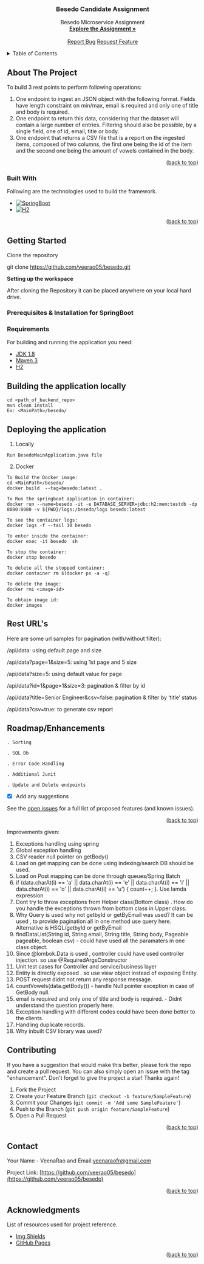 
<a name="readme-top"></a>

<h3 align="center">Besedo Candidate Assignment </h3>
<div>
  <p align="center">
         Besedo Microservice Assignment
    <br />
    <a href="https://github.com/veerao05/Besedo/blob/master/Assignment.txt"><strong>Explore the Assignment »</strong></a>
    <br />
    <br />
    <a href="https://github.com/veerao05/Besedo/issues">Report Bug</a>
    <a href="https://github.com/veerao05/Besedo/issues">Request Feature</a>
  </p>
</div>



<!-- TABLE OF CONTENTS -->
<details>
  <summary>Table of Contents</summary>
  <ol>
    <li>
      <a href="#about-the-project">About The Project</a>
      <ul>
        <li><a href="#built-with">Built With</a></li>
      </ul>
    </li>
    <li>
      <a href="#getting-started">Getting Started</a>
      <ul>
        <li><a href="#prerequisites">Prerequisites</a></li>
        <li><a href="#installation">Installation</a></li>
      </ul>
    </li>
    <li><a href="#usage">Usage</a></li>
    <li><a href="#roadmap">Roadmap</a></li>
    <li><a href="#contributing">Contributing</a></li>
    <li><a href="#contact">Contact</a></li>
    <li><a href="#acknowledgments">Acknowledgments</a></li>
  </ol>
</details>



<!-- ABOUT THE PROJECT -->
## About The Project
To build 3 rest points to perform following operations:
1. One endpoint to ingest an JSON object with the following format. Fields have length constraint on min/max, email is required and only one
   of title and body is required.
2. One endpoint to return this data, considering that the dataset will contain a large number of entries. Filtering should also be possible, by a
   single field, one of id, email, title or body.
3. One endpoint that returns a CSV file that is a report on the ingested items, composed of two columns, the first one being the id of the item and
   the second one being the amount of vowels contained in the body.


<p align="right">(<a href="#readme-top">back to top</a>)</p>



### Built With

Following are the technologies used to build the framework.

* [![SpringBoot][spring.io]][Springio-url]
* [![H2][H2.console]][H2-url]

<p align="right">(<a href="#readme-top">back to top</a>)</p>



<!-- GETTING STARTED -->
## Getting Started
Clone the repository

git clone https://github.com/veerao05/besedo.git

**Setting up the workspace**

After cloning the Repository it can be placed anywhere on your local hard drive.

### Prerequisites & Installation for SpringBoot

### Requirements

For building and running the application you need:

- [JDK 1.8](http://www.oracle.com/technetwork/java/javase/downloads/jdk8-downloads-2133151.html)
- [Maven 3](https://maven.apache.org)
- [H2](http://www.h2database.com/html/tutorial.html)

## Building the application locally

```
cd <path_of_backend_repo>
mvn clean install
Ex: <MainPath>/besedo/
```

## Deploying the application 
1. Locally
```
Run BesedoMainApplication.java file
```
2. Docker
```
To Build the Docker image:  
cd <MainPath>/besedo/ 
docker build  --tag=besedo:latest . 

To Run the springboot application in container: 
docker run --name=besedo -it -e DATABASE_SERVER=jdbc:h2:mem:testdb -dp 8080:8080 -v ${PWD}/logs:/besedo/logs besedo:latest

To see the container logs:
docker logs -f --tail 10 besedo

To enter inside the container: 
docker exec -it besedo  sh

To stop the container:
docker stop besedo

To delete all the stopped container:
docker container rm $(docker ps -a -q)

To delete the image:
docker rmi <image-id>

To obtain image id:
docker images
```

  
## Rest URL's
Here are some url samples for pagination (with/without filter):

/api/data: using default page and size  

/api/data?page=1&size=5: using 1st page and 5 size

/api/data?size=5: using default value for page

/api/data?id=1&page=1&size=3: pagination & filter by id 

/api/data?title=Senior Engineer&csv=false: pagination & filter by ‘title’ status

/api/data?csv=true: to generate csv report

<!-- ROADMAP -->
## Roadmap/Enhancements
`. Sorting`

`. SQL Db`

`. Error Code Handling`

`. Additional Junit`

`. Update and Delete endpoints`


- [x] Add any suggestions

See the [open issues](https://github.com/veerao05/besedo/issues) for a full list of proposed features (and known issues).

<p align="right">(<a href="#readme-top">back to top</a>)</p>

Improvements given:
1. Exceptions handling using spring
2. Global exception handling
3. CSV reader null pointer on getBody()
4. Load on get mapping can be done  using indexing/search DB should be used.
5. Load on  Post mapping can be done through queues/Spring Batch
6. if (data.charAt(i) == 'a' || data.charAt(i) == 'e' || data.charAt(i) == 'i'
                    || data.charAt(i) == 'o' || data.charAt(i) == 'u') {
                count++;
            }. Use lamda  expression
7. Dont try to throw exceptions from Helper class(Bottom class) . How do you handle the exceptions thrown from bottom class in Upper class.
8. Why Query is used why not getbyId or getByEmail was used? It can be used , to provide pagination all in one method use query here. Alternative is HSQL/getbyId or getByEmail
10. findDataList(String id, String email, String title, String body, Pageable pageable, boolean csv)  - could have used all the paramaters in one class object.
11. Since @lombok.Data is used , controller could have used controller injection. so use @RequiredArgsConstructor 
12. Unit test cases for Controller and service/business layer
13. Entity is directly exposed . so use view object instead of exposing Entity.
14. POST request didnt not return any response message.
15. countVowels(data.getBody()) - handle Null pointer exception in case of GetBody null.
16. email is required and only one of title and body is required.  - Didnt understand the question properly here.
17. Exception handling with different codes could have been done better to the clients.
18. Handling duplicate records.
19. Why inbuilt CSV library was used?

<!-- CONTRIBUTING -->
## Contributing

If you have a suggestion that would make this better, please fork the repo and create a pull request. You can also simply open an issue with the tag "enhancement".
Don't forget to give the project a star! Thanks again!

1. Fork the Project
2. Create your Feature Branch (`git checkout -b feature/SampleFeature`)
3. Commit your Changes (`git commit -m 'Add some SampleFeature'`)
4. Push to the Branch (`git push origin feature/SampleFeature`)
5. Open a Pull Request

<p align="right">(<a href="#readme-top">back to top</a>)</p>


<!-- CONTACT -->
## Contact

Your Name - VeenaRao and Email:veenaraofr@gmail.com

Project Link: [https://github.com/veerao05/besedo](https://github.com/veerao05/besedo)

<p align="right">(<a href="#readme-top">back to top</a>)</p>



<!-- ACKNOWLEDGMENTS -->
## Acknowledgments
List of resources used for project reference.

* [Img Shields](https://shields.io)
* [GitHub Pages](https://pages.github.com)

<p align="right">(<a href="#readme-top">back to top</a>)</p>



<!-- MARKDOWN LINKS & IMAGES -->
<!-- https://www.markdownguide.org/basic-syntax/#reference-style-links -->
[issues-url]: https://github.com/veerao05/Besedo/issues
[spring.io]: https://img.shields.io/badge/SpringBoot-6DB33F?style=for-the-badge&logo=springboot&logoColor=white
[Springio-url]: https://spring.io/projects/spring-boot
[H2.console]: https://img.shields.io/badge/H2-00008B?style=for-the-badge&logo=H2&logoColor=white
[H2-url]:  http://www.h2database.com/html/tutorial.html
